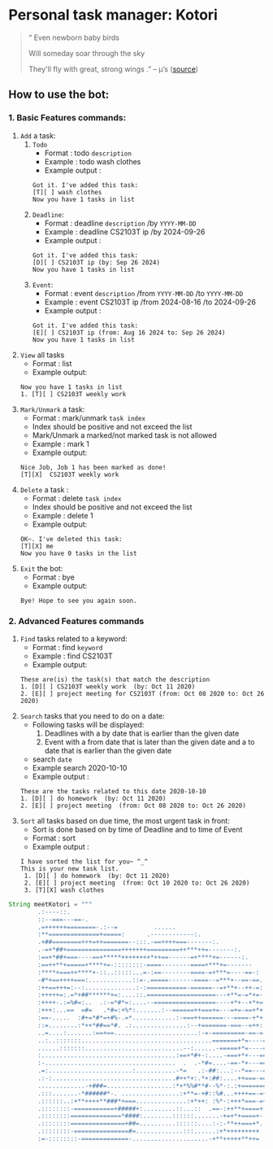 # Personal task manager: Kotori

> “ Even newborn baby birds
>
> Will someday soar through the sky
>
> They'll fly with great, strong wings
> .” – µ’s ([source](https://genius.com/Genius-english-translations-s-start-dash-english-translation-lyrics))

## How to use the bot:
### 1. Basic Features commands:
1. `Add` a task:
    1. `Todo`
       - Format : todo `description`
       - Example : todo wash clothes
       - Example output : 
       ```
       Got it. I've added this task:
       [T][ ] wash clothes
       Now you have 1 tasks in list
       ```
   2. `Deadline`: 
      - Format : deadline `description` /by `YYYY-MM-DD`
      - Example : deadline CS2103T ip /by 2024-09-26
      - Example output :
       ```
      Got it. I've added this task:
      [D][ ] CS2103T ip (by: Sep 26 2024)
      Now you have 1 tasks in list
       ```
   3. `Event`: 
      - Format : event `description` /from  `YYYY-MM-DD` /to `YYYY-MM-DD`
      - Example : event CS2103T ip /from 2024-08-16 /to 2024-09-26
      - Example output :
       ```
      Got it. I've added this task:
      [E][ ] CS2103T ip (from: Aug 16 2024 to: Sep 26 2024)
      Now you have 1 tasks in list
       ```
2. `View` all tasks
   - Format : list
   - Example output:
   ```
   Now you have 1 tasks in list
   1. [T][ ] CS2103T weekly work
   ```
3. `Mark/Unmark` a task: 
   - Format : mark/unmark `task index`
   - Index should be positive and not exceed the list
   - Mark/Unmark a marked/not marked task is not allowed
   - Example : mark 1
   - Example output: 
   ```
   Nice Job, Job 1 has been marked as done!
   [T][X]  CS2103T weekly work
   ```
4. `Delete` a task : 
   - Format : delete `task index`
   - Index should be positive and not exceed the list
   - Example : delete 1
   - Example output:
   ``` 
   OK~. I've deleted this task: 
   [T][X] me
   Now you have 0 tasks in the list
   ```
5. `Exit` the bot:
   - Format : bye
   - Example output:
   ``` 
   Bye! Hope to see you again soon.
   ```
### 2. Advanced Features commands
1. `Find` tasks related to a keyword: 
   - Format : find `keyword`
   - Example : find CS2103T
   - Example output: 
   ```
   These are(is) the task(s) that match the description
   1. [D][ ] CS2103T weekly work  (by: Oct 11 2020)
   2. [E][ ] project meeting for CS2103T (from: Oct 08 2020 to: Oct 26 2020)
   ```
2. `Search` tasks that you need to do on a date:
    - Following tasks will be displayed:
      1. Deadlines with a by date that is earlier than  the given date
      2. Event with a from date that is later than the given date and a to date that is earlier than the given date
    - search `date`
    - Example search 2020-10-10
    - Example output :
    ```
    These are the tasks related to this date 2020-10-10
    1. [D][ ] do homework  (by: Oct 11 2020)
    2. [E][ ] project meeting  (from: Oct 08 2020 to: Oct 26 2020)
   ```
3. `Sort` all tasks based on due time, the most urgent task in front:
   - Sort is done based on by time of Deadline and to time of Event
   - Format : sort
   - Example output :
   ```
   I have sorted the list for you~ ^_^
   This is your new task list.
    1. [D][ ] do homework  (by: Oct 11 2020)
    2. [E][ ] project meeting  (from: Oct 10 2020 to: Oct 26 2020)
    3. [T][X] wash clothes
   ```

```java
String meetKotori = """
        .:----::.
        ::--===---==-.
        .=++++++========-.:--=          ......
        :**==============+=====:      .------------:.
        .+##========+++=++=======--:::.-==++++===-------:.
        .-=+*##+===============+++++++=========++***++=-------:.
        :==+*##+===----==+*****++++++++*++==------=+****+=------:.
        :==++**+=====+****+=-::::::::-====--------====+***+=-------
        :****+===++****+-::..:::::...=-:==--------====-=+***=----==-:
        -#*+==++++===:............::=-.=====-------====--=***+--==-==.
        :++==+++=:--:..............:-:===========-======--=+**+--++-=:
        :+++++=:.=*+##******+=:....::.===================---+**=-=*+=-
        :++++-.:=%#=:..  .:-=*#*=:....--=================----+*+--+*+=.
        :+++:...==  =#=   .*#=:+%*:.......:--======++===+=---=+=-==+*+.
        :==-.....  :#+=*#*=+#%-.=*............:-===++======---====-+*+
        ::=........:*++*##==*#. .:...............:--+=======-===--=++:
        ..=....:.......:==+==.......................:-=-=========-==-=.
        ..:..:::::::....................................=======+*=----=
        ......:::::::...........................--:......-=====+*=----=:
        :.....................................:==+*#+-:....-===+*+---==-
        :-....................................  .  .-*#=....-==-*+---===
        .=:.......................:...........-*=   .:-##:...:--*==---==
        .:-:..................................#++*+:.*+:##:....++===-===
        .............-+###=..................:*+*%%#**#--%*-:.:+=======-
        .:::.......-*######*-. ................:+**=-+#::%#...++++==-=+:
        .::::::..:+**++++**###*+===..............:+*++: :%*-:+++*===-=+
        .::::::::-===========+#####+:.........::...::  .==-:++**+====+:
        .::::::::==============*####:........::::::.......-+=+*+====+-
        .::::::::===============+##=..........::::::....:-:-**++===+*.
        .::::::::-===============#=.............:::......:+*+++++++++
        :=-::::::::-=============-.....................-+**+++++**++=                   """;
```